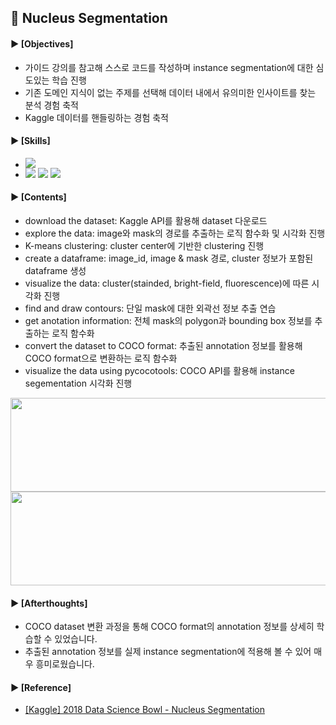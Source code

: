####
## 📌 Nucleus Segmentation 
#### ► [Objectives]
- 가이드 강의를 참고해 스스로 코드를 작성하며 instance segmentation에 대한 심도있는 학습 진행
- 기존 도메인 지식이 없는 주제를 선택해 데이터 내에서 유의미한 인사이트를 찾는 분석 경험 축적
- Kaggle 데이터를 핸들링하는 경험 축적
####
#### ► [Skills]
-
    <div align="left"><img src="https://img.shields.io/badge/[Python]-NumPy / pandas / matplotlib / sklearn / cv2-4479A1"/>

-
    <div align="left"><img src="https://img.shields.io/badge/[computer vision]-TensorFlow / OpenCV-FF6600"/>
    <img src="https://img.shields.io/badge/[algorithm]-K--means clustering-FF6600"/>
    <img src="https://img.shields.io/badge/[API]-pycocotools-FF6600"/><br> 
    
####
#### ► [Contents]
- download the dataset: Kaggle API를 활용해 dataset 다운로드
- explore the data: image와 mask의 경로를 추출하는 로직 함수화 및 시각화 진행
- K-means clustering: cluster center에 기반한 clustering 진행
- create a dataframe: image_id, image & mask 경로, cluster 정보가 포함된 dataframe 생성
- visualize the data: cluster(stainded, bright-field, fluorescence)에 따른 시각화 진행
- find and draw contours: 단일 mask에 대한 외곽선 정보 추출 연습
- get anotation information: 전체 mask의 polygon과 bounding box 정보를 추출하는 로직 함수화
- convert the dataset to COCO format: 추출된 annotation 정보를 활용해 COCO format으로 변환하는 로직 함수화
- visualize the data using pycocotools: COCO API를 활용해 instance segementation 시각화 진행
<img src="https://user-images.githubusercontent.com/109773795/183776882-572ee620-287c-4867-8b63-01ac0c32370c.png" width="950" height="150"/>
<img src="https://user-images.githubusercontent.com/109773795/183776651-838bf36e-336c-4bb2-86e0-2031f8f1a663.png" width="950" height="150"/>

####
#### ► [Afterthoughts]
- COCO dataset 변환 과정을 통해 COCO format의 annotation 정보를 상세히 학습할 수 있었습니다.
- 추출된 annotation 정보를 실제 instance segmentation에 적용해 볼 수 있어 매우 흥미로웠습니다.
####
#### ► [Reference]
- [[Kaggle] 2018 Data Science Bowl - Nucleus Segmentation](https://www.kaggle.com/competitions/data-science-bowl-2018)
####
